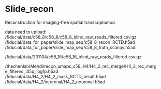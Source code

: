 # Slide_recon

Reconstruction for imaging-free spatial transcriptomics


data need to upload: 
/fiducial/data/c58_8/c58_8/c58_8_blind_raw_reads_filtered.csv.gz
/fiducial/data_for_paper/slide_map_seq/c58_8_recon_RCTD.h5ad
/fiducial/data_for_paper/slide_map_seq/c58_8_truth_scanpy.h5ad

/fiducial/data/231104/c58_16/c58_16_blind_raw_reads_filtered.csv.gz

/thechenlab/Mehdi/recon_umaps_c58_H4/H4_2_rec_merge/H4_2_rec_merge_filtered_.05p_log1p.h5ad
/fiducial/data/H4_2/H4_2_mask_RCTD_result.h5ad
/fiducial/data/H4_2/neuronal/H4_2_neuronal.h5ad